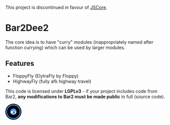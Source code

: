 This project is discontinued in favour of [JSCore](https://github.com/FabricCore/JSCore).

# Bar2Dee2

The core idea is to have "curry" modules (inappropriately named after function currying) which can be used by larger modules.

## Features
- FloppyFly (ElytraFly by Floppy)
- HighwayFly (fully afk highway travel)

This code is licensed under **LGPLv3** - if your project includes code from Bar2, **any modifications to Bar2 must be made public** in full (source code).

<img width="50" src="./src/main/resources/assets/template/icon.png">
